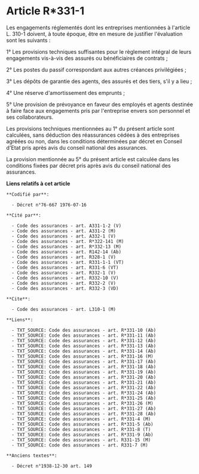 # Article R*331-1

Les engagements réglementés dont les entreprises mentionnées à l'article L. 310-1 doivent, à toute époque, être en mesure de
justifier l'évaluation sont les suivants :

1° Les provisions techniques suffisantes pour le règlement intégral de leurs engagements vis-à-vis des assurés ou
bénéficiaires de contrats ;

2° Les postes du passif correspondant aux autres créances privilégiées ;

3° Les dépôts de garantie des agents, des assurés et des tiers, s'il y a lieu ;

4° Une réserve d'amortissement des emprunts ;

5° Une provision de prévoyance en faveur des employés et agents destinée à faire face aux engagements pris par l'entreprise
envers son personnel et ses collaborateurs.

Les provisions techniques mentionnées au 1° du présent article sont calculées, sans déduction des réassurances cédées à des
entreprises agréées ou non, dans les conditions déterminées par décret en Conseil d'Etat pris après avis du conseil national
des assurances.

La provision mentionnée au 5° du présent article est calculée dans les conditions fixées par décret pris après avis du
conseil national des assurances.

**Liens relatifs à cet article**

	**Codifié par**:

	  - Décret n°76-667 1976-07-16

	**Cité par**:

	  - Code des assurances - art. A331-1-2 (V)
	  - Code des assurances - art. A331-2 (M)
	  - Code des assurances - art. A332-1 (V)
	  - Code des assurances - art. R*322-141 (M)
	  - Code des assurances - art. R*332-13 (M)
	  - Code des assurances - art. R142-14 (Ab)
	  - Code des assurances - art. R328-1 (V)
	  - Code des assurances - art. R331-1-1 (VT)
	  - Code des assurances - art. R331-6 (VT)
	  - Code des assurances - art. R332-1 (V)
	  - Code des assurances - art. R332-10 (V)
	  - Code des assurances - art. R332-2 (V)
	  - Code des assurances - art. R332-3 (VD)

	**Cite**:

	  - Code des assurances - art. L310-1 (M)

	**Liens**:

	  - TXT_SOURCE: Code des assurances - art. R*331-10 (Ab)
	  - TXT_SOURCE: Code des assurances - art. R*331-11 (Ab)
	  - TXT_SOURCE: Code des assurances - art. R*331-12 (Ab)
	  - TXT_SOURCE: Code des assurances - art. R*331-13 (Ab)
	  - TXT_SOURCE: Code des assurances - art. R*331-14 (Ab)
	  - TXT_SOURCE: Code des assurances - art. R*331-16 (M)
	  - TXT_SOURCE: Code des assurances - art. R*331-17 (Ab)
	  - TXT_SOURCE: Code des assurances - art. R*331-18 (Ab)
	  - TXT_SOURCE: Code des assurances - art. R*331-19 (Ab)
	  - TXT_SOURCE: Code des assurances - art. R*331-20 (Ab)
	  - TXT_SOURCE: Code des assurances - art. R*331-21 (Ab)
	  - TXT_SOURCE: Code des assurances - art. R*331-22 (Ab)
	  - TXT_SOURCE: Code des assurances - art. R*331-24 (Ab)
	  - TXT_SOURCE: Code des assurances - art. R*331-25 (Ab)
	  - TXT_SOURCE: Code des assurances - art. R*331-26 (M)
	  - TXT_SOURCE: Code des assurances - art. R*331-27 (Ab)
	  - TXT_SOURCE: Code des assurances - art. R*331-28 (Ab)
	  - TXT_SOURCE: Code des assurances - art. R*331-4 (M)
	  - TXT_SOURCE: Code des assurances - art. R*331-5 (Ab)
	  - TXT_SOURCE: Code des assurances - art. R*331-8 (T)
	  - TXT_SOURCE: Code des assurances - art. R*331-9 (Ab)
	  - TXT_SOURCE: Code des assurances - art. R331-15 (M)
	  - TXT_SOURCE: Code des assurances - art. R331-7 (M)

	**Anciens textes**:

	  - Décret n°1938-12-30 art. 149
